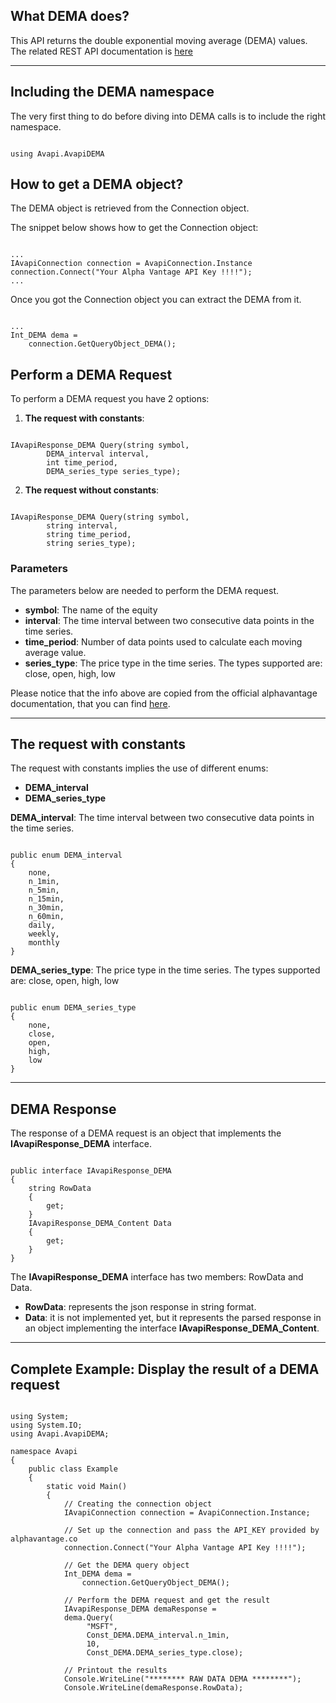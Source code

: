 ## What DEMA does?
This API returns the double exponential moving average (DEMA) values. The related REST API documentation is [here](https://www.alphavantage.co/documentation/#dema)  

***
## Including the DEMA namespace
The very first thing to do before diving into DEMA calls is to include the right namespace.  

```

using Avapi.AvapiDEMA

```

## How to get a DEMA object?
The DEMA object is retrieved from the Connection object.  

The snippet below shows how to get the Connection object:
```

...
IAvapiConnection connection = AvapiConnection.Instance
connection.Connect("Your Alpha Vantage API Key !!!!");
...

```
Once you got the Connection object you can extract the DEMA from it.
```

...
Int_DEMA dema = 
	connection.GetQueryObject_DEMA();

```

## Perform a DEMA Request
To perform a DEMA request you have 2 options:
1. **The request with constants**:

```

IAvapiResponse_DEMA Query(string symbol,
		DEMA_interval interval,
		int time_period,
		DEMA_series_type series_type);

```  

2. **The request without constants**:

```

IAvapiResponse_DEMA Query(string symbol,
		string interval,
		string time_period,
		string series_type);

```  

### Parameters
The parameters below are needed to perform the DEMA request.  
* **symbol**: The name of the equity
* **interval**: The time interval between two consecutive data points in the time series.
* **time_period**: Number of data points used to calculate each moving average value.
* **series_type**: The price type in the time series. The types supported are: close, open, high, low

Please notice that the info above are copied from the official alphavantage documentation, that you can find [here](https://www.alphavantage.co/documentation/).  

***
## The request with constants
The request with constants implies the use of different enums:
* **DEMA_interval**
* **DEMA_series_type**

**DEMA_interval**: The time interval between two consecutive data points in the time series.
```  

public enum DEMA_interval
{
	none,
	n_1min,
	n_5min,
	n_15min,
	n_30min,
	n_60min,
	daily,
	weekly,
	monthly
}

```  
**DEMA_series_type**: The price type in the time series. The types supported are: close, open, high, low
```  

public enum DEMA_series_type
{
	none,
	close,
	open,
	high,
	low
}

```  
  

***
## DEMA Response
The response of a DEMA request is an object that implements the **IAvapiResponse_DEMA** interface.
```

public interface IAvapiResponse_DEMA
{
    string RowData
    {
        get;
    }
    IAvapiResponse_DEMA_Content Data
    {
        get;
    }
}

```
The **IAvapiResponse_DEMA** interface has two members: RowData and Data.
* **RowData**: represents the json response in string format.
* **Data**: it is not implemented yet, but it represents the parsed response in an object implementing the interface **IAvapiResponse_DEMA_Content**.
  

***
## Complete Example: Display the result of a DEMA request
```

using System;
using System.IO;
using Avapi.AvapiDEMA;

namespace Avapi
{
    public class Example
    {
        static void Main()
        {
            // Creating the connection object
            IAvapiConnection connection = AvapiConnection.Instance;

            // Set up the connection and pass the API_KEY provided by alphavantage.co
            connection.Connect("Your Alpha Vantage API Key !!!!");

            // Get the DEMA query object
            Int_DEMA dema =
                connection.GetQueryObject_DEMA();

            // Perform the DEMA request and get the result
            IAvapiResponse_DEMA demaResponse = 
            dema.Query(
                 "MSFT",
                 Const_DEMA.DEMA_interval.n_1min,
                 10,
                 Const_DEMA.DEMA_series_type.close);

            // Printout the results
            Console.WriteLine("******** RAW DATA DEMA ********");
            Console.WriteLine(demaResponse.RowData);

```

